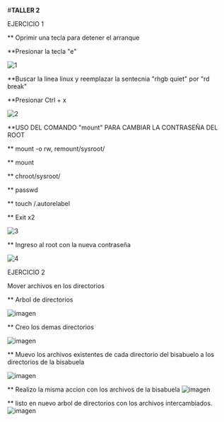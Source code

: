 #**TALLER 2**

EJERCICIO 1

** Oprimir una tecla para detener el arranque


**Presionar la tecla "e"
  
  ![1](https://user-images.githubusercontent.com/101083474/171727112-15362b30-cf0f-4fa8-8cf1-e5da5aacef32.jpeg)
  
  
**Buscar la linea linux y reemplazar la sentecnia "rhgb quiet" por "rd break"

**Presionar Ctrl + x 
  
  ![2](https://user-images.githubusercontent.com/101083474/171727302-390b8183-5363-4f91-b32e-de31c4943e21.jpeg)
  
**USO DEL COMANDO "mount" PARA CAMBIAR LA CONTRASEÑA DEL ROOT
  
** mount -o rw, remount/sysroot/

** mount

** chroot/sysroot/

** passwd

** touch /.autorelabel

** Exit x2

  ![3](https://user-images.githubusercontent.com/101083474/171727688-9c5eb68a-1b8e-41ac-a86f-1fc96ab744fa.jpeg)
  
** Ingreso al root con la nueva contraseña
  
  ![4](https://user-images.githubusercontent.com/101083474/171727778-bb49c4ea-dc51-4841-9089-c13801492182.jpeg)
  
EJERCICIO 2 

Mover archivos en los directorios

** Arbol de directorios

![imagen](https://user-images.githubusercontent.com/101083474/171731090-0749580c-0166-477d-86b0-757784fa2608.png)

** Creo los demas directorios

![imagen](https://user-images.githubusercontent.com/101083474/171732377-69a2c75c-1272-47be-be50-a0eed91da1d9.png)

** Muevo los archivos existentes de cada directorio del bisabuelo a los directorios de la bisabuela

![imagen](https://user-images.githubusercontent.com/101083474/171733642-f49c539b-b5a9-45d5-b730-e6192fa8b0e8.png)

** Realizo la misma accion con los archivos de la bisabuela
![imagen](https://user-images.githubusercontent.com/101083474/171734584-6fe77045-02a0-495f-a794-b8b35aae324c.png)

** listo en nuevo arbol de directorios con los archivos intercambiados.
![imagen](https://user-images.githubusercontent.com/101083474/171734809-e24b5d7c-0f24-4c54-87d5-cabdad15722a.png)








  


